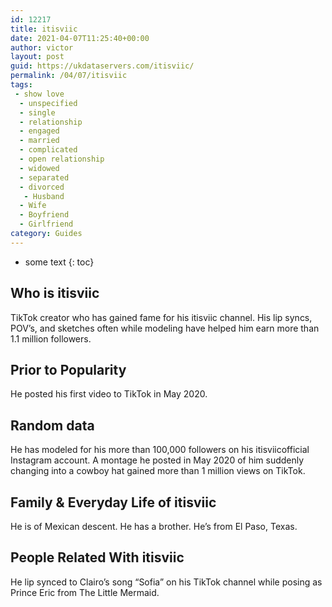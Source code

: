 ```yaml
---
id: 12217
title: itisviic
date: 2021-04-07T11:25:40+00:00
author: victor
layout: post
guid: https://ukdataservers.com/itisviic/
permalink: /04/07/itisviic
tags:
 - show love
  - unspecified
  - single
  - relationship
  - engaged
  - married
  - complicated
  - open relationship
  - widowed
  - separated
  - divorced
   - Husband
  - Wife
  - Boyfriend
  - Girlfriend
category: Guides
---
```


* some text
{: toc}


## Who is itisviic



TikTok creator who has gained fame for his itisviic channel. His lip syncs, POV&#8217;s, and sketches often while modeling have helped him earn more than 1.1 million followers. 

                
                
                
## Prior to Popularity



He posted his first video to TikTok in May 2020.

                
                
                
## Random data



He has modeled for his more than 100,000 followers on his itisviicofficial Instagram account. A montage he posted in May 2020 of him suddenly changing into a cowboy hat gained more than 1 million views on TikTok.

                
                
                
## Family & Everyday Life of itisviic



He is of Mexican descent. He has a brother. He&#8217;s from El Paso, Texas.

                
                
                
## People Related With itisviic



He lip synced to Clairo&#8217;s song &#8220;Sofia&#8221; on his TikTok channel while posing as Prince Eric from The Little Mermaid.

                
              
            
          
          
          